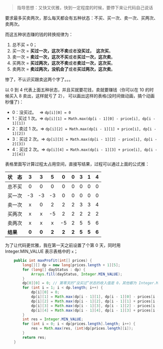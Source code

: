 > 指导思想：又快又优雅，快到一定程度的时候，要停下来让代码自己说话

要求最多买卖两次，那么每天都会有五种状态：不买、买一次、卖一次、买两次、卖两次。

而这五种状态赚的钱的转换规律为：

1. 总不买 = 0；
2. 买一次 = **买过一次，这次不卖**或者**没买过，　这次买**。
3. 卖一次 = **卖过一次，这次不买**或者**买过一次，这次卖**。
4. 买两次 = **买过两次，这次不卖**或者**卖过一次，这次买**。
5. 卖两次 = **卖过两次，没机会了**或者**买过两次，这次卖**。

惨了，不认识买跟卖这两个字了。。。

以 0 到 4 代表上面五种状态，并且买就要花钱，卖就要赚钱（你可以在 10 的时候买入 8 卖出，这样就亏了 2），
可以画出这样的表格(没时间做动画，搞个动画秒懂了)：

* 0：没买过。　 => `dp[i][0] = 0`
* 1：买过 1 次。=> `dp[i][1] = Math.max(dp[i - 1][0] - price[i], dp[i - 1][1])`
* 2：卖过 1 次。=> `dp[i][2] = Math.max(dp[i - 1][1] + price[i], dp[i - 1][2])`
* 3：买过 2 次。=> `dp[i][3] = Math.max(dp[i - 1][2] - price[i], dp[i - 2][3])`
* 4：买过 2 次。=> `dp[i][4] = Math.max(dp[i - 1][3] + price[i], dp[i - 2][4])`

表格里面写计算过程太占用空间，直接写结果，过程可以通过上面的公式推：

|状　态| 3 | 3 | 5 | 0 | 0 | 3 | 1 | 4 |
|:- | :-: | :-: | :-: | :-: | :-: | :-: | :-: | :-: |
|总不买| 0 | 0 | 0 | 0 | 0 | 0 | 0 | 0 | 0 |
|买一次| -3 | -3 | -3 | 0 | 0 | 0 | 0 | 0 |
|卖一次| x | 0 | 2 | 2 | 2 | 3 | 3 | 4 |
|买两次| x | x | -5 | 2 | 2 | 2 | 2 | 2 |
|卖两次| x | x | x | -5 | 2 | 5 | 5 | 6 |
|**结果**| **0** | **0** | **2** | **2** | **2** | **5** | **5** | **6** |

为了让代码更优雅，我在第一天之前设置了个第 0 天，同时用 Integer.MIN_VALUE 表示表格中的 `x`；

~~~java
    public int maxProfit(int[] prices) {
        long[][] dp = new long[prices.length + 1][5];
        for (long[] dayStatus : dp) {
            Arrays.fill(dayStatus, Integer.MIN_VALUE);
        }
        dp[0][0] = 0; // 第零天的“没买过”状态的收入值是 0，其他都为 Integer.MIN_VALUE 表示没计算过
        for (int i = 1; i < dp.length; i++) {
            dp[i][0] = 0;
            dp[i][1] = Math.max(dp[i - 1][1], dp[i - 1][0] - prices[i - 1]);
            dp[i][2] = Math.max(dp[i - 1][2], dp[i - 1][1] + prices[i - 1]);
            dp[i][3] = Math.max(dp[i - 1][3], dp[i - 1][2] - prices[i - 1]);
            dp[i][4] = Math.max(dp[i - 1][4], dp[i - 1][3] + prices[i - 1]);
        }
        int res = Integer.MIN_VALUE;
        for (int i = 0; i < dp[prices.length].length; i++) {
            res = Math.max(res, (int)dp[prices.length][i]);
        }
        return res;
    }
~~~